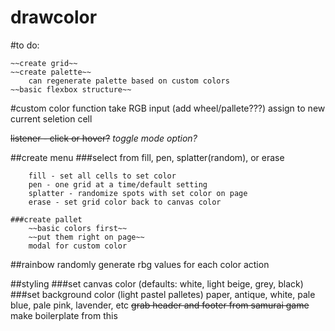 # drawcolor



#to do:

    ~~create grid~~
    ~~create palette~~
        can regenerate palette based on custom colors
    ~~basic flexbox structure~~

#custom color function
    take RGB input (add wheel/pallete???)
     assign to new current seletion cell

~~listener - click or hover?~~ *toggle mode option?*

##create menu
    ###select from fill, pen, splatter(random), or erase

        fill - set all cells to set color
        pen - one grid at a time/default setting
        splatter - randomize spots with set color on page
        erase - set grid color back to canvas color

    ###create pallet
        ~~basic colors first~~
        ~~put them right on page~~
        modal for custom color

##rainbow 
    randomly generate rbg values for each color action
    

##styling
###set canvas color (defaults: white, light beige, grey, black)
###set background color (light pastel palletes)
    paper, antique, white, pale blue, pale pink, lavender, etc
~~grab header and footer from samurai game~~
    make boilerplate from this
